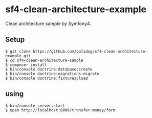 # sf4-clean-architecture-example

Clean architecture sample by Symfony4.

## Setup

```
$ git clone https://github.com/polidog/sf4-clean-architecture-example.git
$ cd sf4-clean-architecture-sample
$ composer install
$ bin/console doctrine:database:create
$ bin/console doctrine:migrations:migrate
$ bin/console doctrine:fixtures:load
```
 
## using

```
$ bin/console server:start
$ open http://localhost:8000/transfer-money/form
```

 



